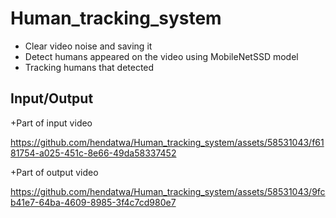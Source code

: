 # Human_tracking_system
+ Clear video noise and saving it
+ Detect humans appeared on the video using MobileNetSSD model
+ Tracking humans that detected
## Input/Output
+Part of input video



https://github.com/hendatwa/Human_tracking_system/assets/58531043/f6181754-a025-451c-8e66-49da58337452


+Part of output video


https://github.com/hendatwa/Human_tracking_system/assets/58531043/9fcb41e7-64ba-4609-8985-3f4c7cd980e7

